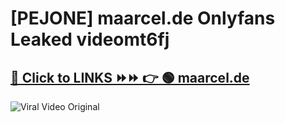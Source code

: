
 # [PEJONE] maarcel.de Onlyfans Leaked videomt6fj

## <h2><a href="https://clipsfans.com/maarcel.de&ref=git">🔗 Click to LINKS ⏩⏩ 👉 🟢 maarcel.de </a></h2>

<a href="https://clipsfans.com/maarcel.de&ref=git" rel="nofollow" data-target="animated-image.originalLink"><img src="https://i.ibb.co.com/xMMVF88/686577567.gif" alt="Viral Video Original" style="max-width: 100%; display: inline-block;" data-target="animated-image.originalImage"></a>

